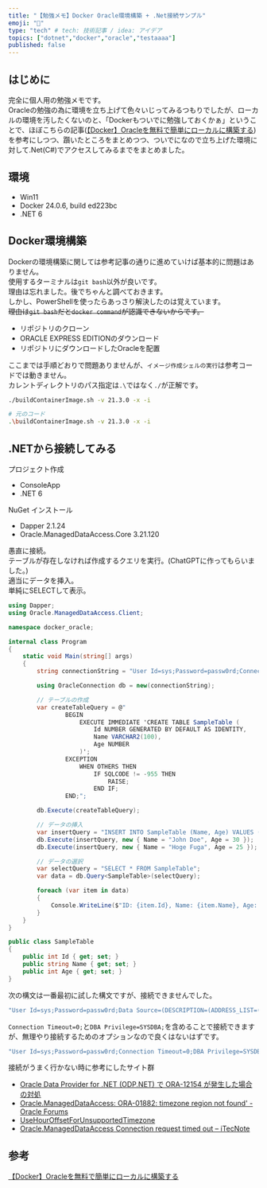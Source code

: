 ```yaml
---
title: "【勉強メモ】Docker Oracle環境構築 + .Net接続サンプル"
emoji: "🕌"
type: "tech" # tech: 技術記事 / idea: アイデア
topics: ["dotnet","docker","oracle","testaaaa"]
published: false
---
```


## はじめに

完全に個人用の勉強メモです。  
Oracleの勉強の為に環境を立ち上げて色々いじってみるつもりでしたが、ローカルの環境を汚したくないのと、「Dockerもついでに勉強しておくかぁ」ということで、ほぼこちらの記事([【Docker】Oracleを無料で簡単にローカルに構築する](https://zenn.dev/re24_1986/articles/29430f2f8b4b46))を参考にしつつ、躓いたところをまとめつつ、ついでになので立ち上げた環境に対して.Net(C#)でアクセスしてみるまでをまとめました。  

## 環境

- Win11  
- Docker 24.0.6, build ed223bc  
- .NET 6

## Docker環境構築

Dockerの環境構築に関しては参考記事の通りに進めていけば基本的に問題はありません。  
使用するターミナルは`git bash`以外が良いです。  
理由は忘れました。後でちゃんと調べておきます。  
しかし、PowerShellを使ったらあっさり解決したのは覚えています。  
~~理由は`git bash`だと`docker command`が認識できないからです。~~  

- リポジトリのクローン  
- ORACLE EXPRESS EDITIONのダウンロード  
- リポジトリにダウンロードしたOracleを配置  

ここまでは手順どおりで問題ありませんが、`イメージ作成シェルの実行`は参考コードでは動きません。  
カレントディレクトリのパス指定は`.\`ではなく`./`が正解です。  

``` bash
./buildContainerImage.sh -v 21.3.0 -x -i

# 元のコード
.\buildContainerImage.sh -v 21.3.0 -x -i
```

## .NETから接続してみる

プロジェクト作成  

- ConsoleApp
- .NET 6  

NuGet インストール

- Dapper 2.1.24
- Oracle.ManagedDataAccess.Core 3.21.120  

愚直に接続。  
テーブルが存在しなければ作成するクエリを実行。(ChatGPTに作ってもらいました。)  
適当にデータを挿入。  
単純にSELECTして表示。

``` c# : サンプルコード
using Dapper;
using Oracle.ManagedDataAccess.Client;

namespace docker_oracle;

internal class Program
{
    static void Main(string[] args)
    {
        string connectionString = "User Id=sys;Password=passw0rd;Connection Timeout=0;DBA Privilege=SYSDBA;Data Source=(DESCRIPTION=(ADDRESS_LIST=(ADDRESS=(PROTOCOL=TCP)(HOST=localhost)(PORT=1521)))(CONNECT_DATA=(SERVER=DEDICATED)(SERVICE_NAME=XEPDB1)));";

        using OracleConnection db = new(connectionString);

        // テーブルの作成
        var createTableQuery = @"
                BEGIN
                    EXECUTE IMMEDIATE 'CREATE TABLE SampleTable (
                        Id NUMBER GENERATED BY DEFAULT AS IDENTITY,
                        Name VARCHAR2(100),
                        Age NUMBER
                    )';
                EXCEPTION
                    WHEN OTHERS THEN
                        IF SQLCODE != -955 THEN
                            RAISE;
                        END IF;
                END;";

        db.Execute(createTableQuery);

        // データの挿入
        var insertQuery = "INSERT INTO SampleTable (Name, Age) VALUES (:Name, :Age)";
        db.Execute(insertQuery, new { Name = "John Doe", Age = 30 });
        db.Execute(insertQuery, new { Name = "Hoge Fuga", Age = 25 });

        // データの選択
        var selectQuery = "SELECT * FROM SampleTable";
        var data = db.Query<SampleTable>(selectQuery);

        foreach (var item in data)
        {
            Console.WriteLine($"ID: {item.Id}, Name: {item.Name}, Age: {(int)item.Age}");
        }
    }
}

public class SampleTable
{
    public int Id { get; set; }
    public string Name { get; set; }
    public int Age { get; set; }
}
```

次の構文は一番最初に試した構文ですが、接続できませんでした。  

``` cs
"User Id=sys;Password=passw0rd;Data Source=(DESCRIPTION=(ADDRESS_LIST=(ADDRESS=(PROTOCOL=TCP)(HOST=localhost)(PORT=1521)))(CONNECT_DATA=(SERVER=DEDICATED)(SERVICE_NAME=XE)));";
```

`Connection Timeout=0;`と`DBA Privilege=SYSDBA;`を含めることで接続できますが、無理やり接続するためのオプションなので良くはないはずです。  

``` cs
"User Id=sys;Password=passw0rd;Connection Timeout=0;DBA Privilege=SYSDBA;Data Source=(DESCRIPTION=(ADDRESS_LIST=(ADDRESS=(PROTOCOL=TCP)(HOST=localhost)(PORT=1521)))(CONNECT_DATA=(SERVER=DEDICATED)(SERVICE_NAME=XEPDB1)));";
```

接続がうまく行かない時に参考にしたサイト群  

- [Oracle Data Provider for .NET (ODP.NET) で ORA-12154 が発生した場合の対処](https://blog.officekoma.co.jp/2017/11/oracle-data-provider-for-net-odpnet-ora.html) 
- [Oracle.ManagedDataAccess: ORA-01882: timezone region not found' - Oracle Forums](https://forums.oracle.com/ords/apexds/post/oracle-manageddataaccess-ora-01882-timezone-region-not-foun-9972) 
- [UseHourOffsetForUnsupportedTimezone](https://docs.oracle.com/en/database/oracle/oracle-database/21/odpnt/ConnectionUseHourOffsetForUnsupportedTimezone.html#GUID-C66B87C3-0DBB-4609-A57A-D7F9FAD79F72)
- [Oracle.ManagedDataAccess Connection request timed out – iTecNote](https://itecnote.com/tecnote/oracle-manageddataaccess-connection-request-timed-out/)

## 参考

[【Docker】Oracleを無料で簡単にローカルに構築する](https://zenn.dev/re24_1986/articles/29430f2f8b4b46)
